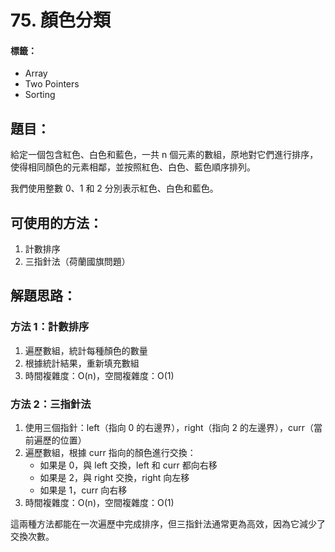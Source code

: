 # 75. 顏色分類
#### 標籤：
- Array
- Two Pointers
- Sorting

## 題目：
給定一個包含紅色、白色和藍色，一共 n 個元素的數組，原地對它們進行排序，使得相同顏色的元素相鄰，並按照紅色、白色、藍色順序排列。

我們使用整數 0、1 和 2 分別表示紅色、白色和藍色。

## 可使用的方法：
1. 計數排序
2. 三指針法（荷蘭國旗問題）

## 解題思路： 
### 方法 1：計數排序
1. 遍歷數組，統計每種顏色的數量
2. 根據統計結果，重新填充數組
3. 時間複雜度：O(n)，空間複雜度：O(1)

### 方法 2：三指針法
1. 使用三個指針：left（指向 0 的右邊界），right（指向 2 的左邊界），curr（當前遍歷的位置）
2. 遍歷數組，根據 curr 指向的顏色進行交換：
   - 如果是 0，與 left 交換，left 和 curr 都向右移
   - 如果是 2，與 right 交換，right 向左移
   - 如果是 1，curr 向右移
3. 時間複雜度：O(n)，空間複雜度：O(1)

這兩種方法都能在一次遍歷中完成排序，但三指針法通常更為高效，因為它減少了交換次數。